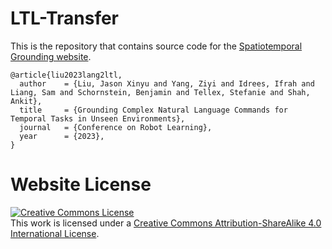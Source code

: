 # LTL-Transfer

This is the repository that contains source code for the [Spatiotemporal Grounding website](https://spatiotemporal-ground.github.io/).

```
@article{liu2023lang2ltl,
  author    = {Liu, Jason Xinyu and Yang, Ziyi and Idrees, Ifrah and Liang, Sam and Schornstein, Benjamin and Tellex, Stefanie and Shah, Ankit},
  title     = {Grounding Complex Natural Language Commands for Temporal Tasks in Unseen Environments},
  journal   = {Conference on Robot Learning},
  year      = {2023},
}
```

# Website License
<a rel="license" href="http://creativecommons.org/licenses/by-sa/4.0/"><img alt="Creative Commons License" style="border-width:0" src="https://i.creativecommons.org/l/by-sa/4.0/88x31.png" /></a><br />This work is licensed under a <a rel="license" href="http://creativecommons.org/licenses/by-sa/4.0/">Creative Commons Attribution-ShareAlike 4.0 International License</a>.
